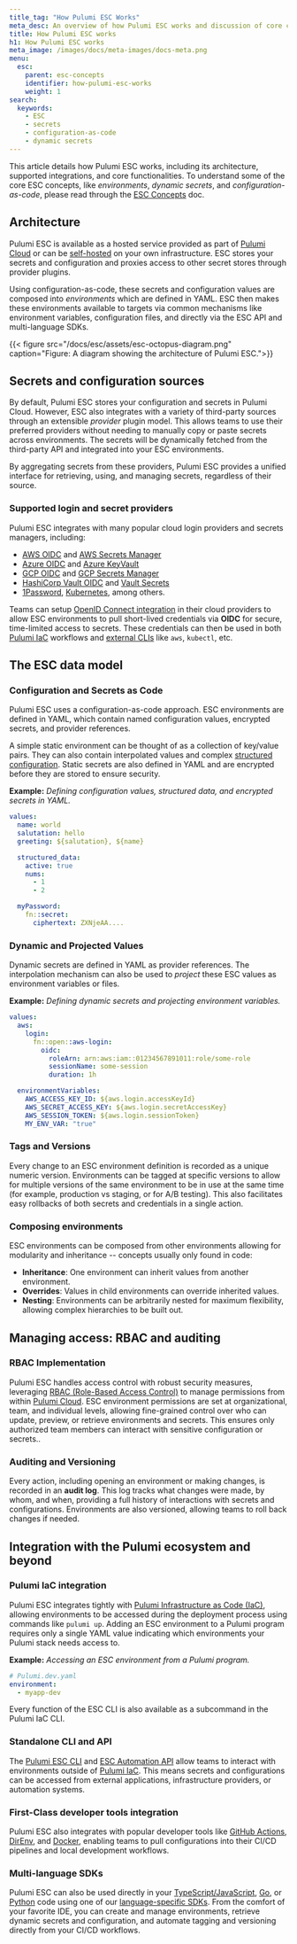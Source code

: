 ```yaml
---
title_tag: "How Pulumi ESC Works"
meta_desc: An overview of how Pulumi ESC works and discussion of core concepts.
title: How Pulumi ESC works
h1: How Pulumi ESC works
meta_image: /images/docs/meta-images/docs-meta.png
menu:
  esc:
    parent: esc-concepts
    identifier: how-pulumi-esc-works
    weight: 1
search:
  keywords:
    - ESC
    - secrets
    - configuration-as-code
    - dynamic secrets
---
```


This article details how Pulumi ESC works, including its architecture, supported integrations, and core functionalities. To understand some of the core ESC concepts, like *environments*, *dynamic secrets*, and *configuration-as-code*, please read through the [ESC Concepts](/docs/esc/concepts/) doc.

## Architecture

Pulumi ESC is available as a hosted service provided as part of [Pulumi Cloud](/docs/pulumi-cloud/) or can be [self-hosted](/docs/esc/faq/#can-i-self-host-pulumi-esc) on your own infrastructure. ESC stores your secrets and configuration and proxies access to other secret stores through provider plugins.

Using configuration-as-code, these secrets and configuration values are composed into *environments* which are defined in YAML. ESC then makes these environments available to targets via common mechanisms like environment variables, configuration files, and directly via the ESC API and multi-language SDKs.

{{< figure src="/docs/esc/assets/esc-octopus-diagram.png" caption="Figure: A diagram showing the architecture of Pulumi ESC.">}}

## Secrets and configuration sources

By default, Pulumi ESC stores your configuration and secrets in Pulumi Cloud. However, ESC also integrates with a variety of third-party sources through an extensible *provider* plugin model. This allows teams to use their preferred providers without needing to manually copy or paste secrets across environments. The secrets will be dynamically fetched from the third-party API and integrated into your ESC environments.

By aggregating secrets from these providers, Pulumi ESC provides a unified interface for retrieving, using, and managing secrets, regardless of their source.

### Supported login and secret providers

Pulumi ESC integrates with many popular cloud login providers and secrets managers, including:

* [AWS OIDC](/docs/esc/integrations/dynamic-login-credentials/aws-login/) and [AWS Secrets Manager](/docs/esc/integrations/dynamic-secrets/aws-secrets/)
* [Azure OIDC](/docs/esc/integrations/dynamic-login-credentials/azure-login) and [Azure KeyVault](/docs/esc/integrations/dynamic-secrets/azure-secrets/)
* [GCP OIDC](/docs/esc/integrations/dynamic-login-credentials/gcp-login/) and [GCP Secrets Manager](/docs/esc/integrations/dynamic-secrets/gcp-secrets/)
* [HashiCorp Vault OIDC](/docs/esc/integrations/dynamic-login-credentials/vault-login/) and [Vault Secrets](/docs/esc/integrations/dynamic-secrets/vault-secrets/)
* [1Password](/docs/esc/integrations/dynamic-secrets/1password-secrets/), [Kubernetes](/docs/esc/integrations/kubernetes/), among others.

Teams can setup [OpenID Connect integration](/docs/pulumi-cloud/oidc/) in their cloud providers to allow ESC environments to pull short-lived credentials via **OIDC** for secure, time-limited access to secrets. These credentials can then be used in both [Pulumi IaC](/docs/pulumi-cloud/esc/environments/#using-with-pulumi-iac) workflows and [external CLIs](/docs/pulumi-cloud/esc/environments/#running-third-party-commands-using-pulumi-esc-secrets-and-config) like `aws`, `kubectl`, etc.

## The ESC data model

### Configuration and Secrets as Code

Pulumi ESC uses a configuration-as-code approach. ESC environments are defined in YAML, which contain named configuration values, encrypted secrets, and provider references.

A simple static environment can be thought of as a collection of key/value pairs. They can also contain interpolated values and complex [structured configuration](/docs/esc/environments/working-with-environments/#structured-configuration). Static secrets are also defined in YAML and are encrypted before they are stored to ensure security.

**Example:** *Defining configuration values, structured data, and encrypted secrets in YAML.*

```yaml
values:
  name: world
  salutation: hello
  greeting: ${salutation}, ${name}

  structured_data:
    active: true
    nums:
      - 1
      - 2

  myPassword:
    fn::secret:
      ciphertext: ZXNjeAA....
```

### Dynamic and Projected Values

Dynamic secrets are defined in YAML as provider references. The interpolation mechanism can also be used to *project* these ESC values as environment variables or files.

**Example:** *Defining dynamic secrets and projecting environment variables.*

```yaml
values:
  aws:
    login:
      fn::open::aws-login:
        oidc:
          roleArn: arn:aws:iam::01234567891011:role/some-role
          sessionName: some-session
          duration: 1h

  environmentVariables:
    AWS_ACCESS_KEY_ID: ${aws.login.accessKeyId}
    AWS_SECRET_ACCESS_KEY: ${aws.login.secretAccessKey}
    AWS_SESSION_TOKEN: ${aws.login.sessionToken}
    MY_ENV_VAR: "true"
```

### Tags and Versions

Every change to an ESC environment definition is recorded as a unique numeric version. Environments can be tagged at specific versions to allow for multiple versions of the same environment to be in use at the same time (for example, production vs staging, or for A/B testing). This also facilitates easy rollbacks of both secrets and credentials in a single action.

### Composing environments

ESC environments can be composed from other environments allowing for modularity and inheritance -- concepts usually only found in code:

* **Inheritance**: One environment can inherit values from another environment.
* **Overrides**: Values in child environments can override inherited values.
* **Nesting**: Environments can be arbitrarily nested for maximum flexibility, allowing complex hierarchies to be built out.

## Managing access: RBAC and auditing

### RBAC Implementation

Pulumi ESC handles access control with robust security measures, leveraging [RBAC (Role-Based Access Control)](/docs/esc/environments/access-control/) to manage permissions from within [Pulumi Cloud](/docs/pulumi-cloud). ESC environment permissions are set at organizational, team, and individual levels, allowing fine-grained control over who can update, preview, or retrieve environments and secrets. This ensures only authorized team members can interact with sensitive configuration or secrets..

### Auditing and Versioning

Every action, including opening an environment or making changes, is recorded in an **audit log**. This log tracks what changes were made, by whom, and when, providing a full history of interactions with secrets and configurations. Environments are also versioned, allowing teams to roll back changes if needed.

## Integration with the Pulumi ecosystem and beyond

### Pulumi IaC integration

Pulumi ESC integrates tightly with [Pulumi Infrastructure as Code (IaC)](/docs/iac/), allowing environments to be accessed during the deployment process using commands like `pulumi up`. Adding an ESC environment to a Pulumi program requires only a single YAML value indicating which environments your Pulumi stack needs access to.

**Example:** *Accessing an ESC environment from a Pulumi program.*

```yaml
# Pulumi.dev.yaml
environment:
  - myapp-dev
```

Every function of the ESC CLI is also available as a subcommand in the Pulumi IaC CLI.

### Standalone CLI and API

The [Pulumi ESC CLI](/docs/esc/cli/) and [ESC Automation API](/docs/esc/development/automation-api/) allow teams to interact with environments outside of [Pulumi IaC](/docs/iac/). This means secrets and configurations can be accessed from external applications, infrastructure providers, or automation systems.

### First-Class developer tools integration

Pulumi ESC also integrates with popular developer tools like [GitHub Actions](https://github.com/features/actions), [DirEnv](/docs/esc/integrations/dev-tools/direnv/), and [Docker](/docs/esc/integrations/dev-tools/docker/), enabling teams to pull configurations into their CI/CD pipelines and local development workflows.

### Multi-language SDKs

Pulumi ESC can also be used directly in your [TypeScript/JavaScript](/docs/esc/development/languages-sdks/javascript), [Go](/docs/esc/development/languages-sdks/go), or [Python](/docs/esc/development/languages-sdks/python) code using one of our [language-specific SDKs](/docs/esc/development/languages-sdks/). From the comfort of your favorite IDE, you can create and manage environments, retrieve dynamic secrets and configuration, and automate tagging and versioning directly from your CI/CD workflows.
